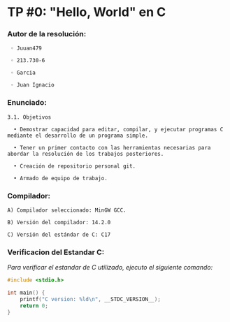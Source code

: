 # TP #0: "Hello, World" en C

### Autor de la resolución:
```
 ◦ Juuan479

 ◦ 213.730-6

 ◦ Garcia

 ◦ Juan Ignacio
```
### Enunciado:
```
3.1. Objetivos

  • Demostrar capacidad para editar, compilar, y ejecutar programas C mediante el desarrollo de un programa simple.

  • Tener un primer contacto con las herramientas necesarias para abordar la resolución de los trabajos posteriores.

  • Creación de repositorio personal git.

  • Armado de equipo de trabajo.
```
### Compilador:
```
A) Compilador seleccionado: MinGW GCC.

B) Versión del compilador: 14.2.0

C) Versión del estándar de C: C17
```
### Verificacion del Estandar C: 

*Para verificar el estandar de C utilizado, ejecuto el siguiente comando:* 
```c
#include <stdio.h>

int main() {
    printf("C version: %ld\n", __STDC_VERSION__);
    return 0;
}
```
